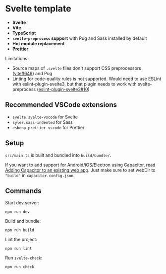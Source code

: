 # Svelte template

- **Svelte**
- **Vite**
- **TypeScript**
- **`svelte-preprocess` support** with Pug and Sass installed by default
- **Hot module replacement**
- **Prettier**

Limitations:

- Source maps of `.svelte` files don't support CSS preprocessors ([vite#649](https://github.com/vitejs/vite/issues/649)) and Pug
- Linting for code-quality rules is not supported. Would need to use ESLint with eslint-plugin-svelte3, but that plugin needs to work with svelte-preprocess ([eslint-plugin-svelte3#10](https://github.com/sveltejs/eslint-plugin-svelte3/issues/10))

## Recommended VSCode extensions

- `svelte.svelte-vscode` for Svelte
- `syler.sass-indented` for Sass
- `esbenp.prettier-vscode` for Prettier

## Setup

`src/main.ts` is built and bundled into `build/bundle/`.

If you want to add support for Android/iOS/Electron using Capacitor, read [Adding Capacitor to an existing web app](https://capacitorjs.com/docs/getting-started#adding-capacitor-to-an-existing-web-app). Just make sure to set webDir to `"build"` in `capacitor.config.json`.

## Commands

Start dev server:
```
npm run dev
```

Build and bundle:
```
npm run build
```

Lint the project:
```
npm run lint
```

Run `svelte-check`:
```
npm run check
```
